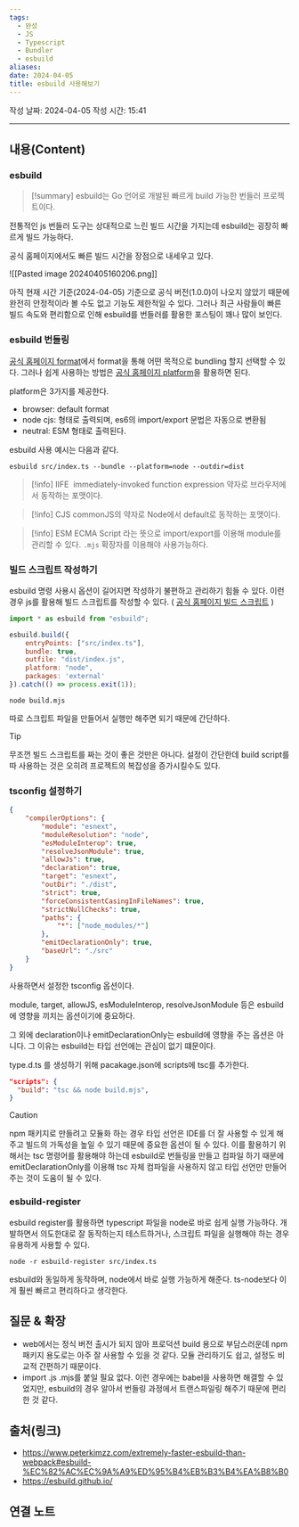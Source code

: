 ```yaml
---
tags:
  - 완성
  - JS
  - Typescript
  - Bundler
  - esbuild
aliases: 
date: 2024-04-05
title: esbuild 사용해보기
---
```

작성 날짜: 2024-04-05
작성 시간: 15:41


----
## 내용(Content)
### esbuild
>[!summary]
>esbuild는 Go 언어로 개발된 빠르게 build 가능한 번들러 프로젝트이다.

전통적인 js 번들러 도구는 상대적으로 느린 빌드 시간을 가지는데 esbuild는 굉장히 빠르게 빌드 가능하다.

공식 홈페이지에서도 빠른 빌드 시간을 장점으로 내세우고 있다. 

![[Pasted image 20240405160206.png]]

아직 현재 시간 기준(2024-04-05) 기준으로 공식 버전(1.0.0)이 나오지 않았기 때문에 완전히 안정적이라 볼 수도 없고 기능도 제한적일 수 있다. 그러나 최근 사람들이 빠른 빌드 속도와 편리함으로 인해 esbuild를 번들러를 활용한 포스팅이 꽤나 많이 보인다.

### esbuild 번들링
[공식 홈페이지 format](https://esbuild.github.io/api/#format)에서 format을 통해 어떤 목적으로 bundling 할지 선택할 수 있다. 그러나 쉽게 사용하는 방법은 [공식 홈페이지 platform](https://esbuild.github.io/api/#platform)을 활용하면 된다.

platform은 3가지를 제공한다.

- browser: default format
- node cjs: 형태로 출력되며, es6의 import/export 문법은 자동으로 변환됨
- neutral: ESM 형태로 출력된다.

esbuild 사용 예시는 다음과 같다.

```text
esbuild src/index.ts --bundle --platform=node --outdir=dist
```


>[!info] IIFE
> immediately-invoked function expression 약자로 브라우저에서 동작하는 포맷이다. 

>[!info] CJS
> commonJS의 약자로 Node에서 default로 동작하는 포맷이다.

>[!info] ESM
> ECMA Script 라는 뜻으로 import/export를 이용해 module를 관리할 수 있다. `.mjs` 확장자를 이용해야 사용가능하다.
>

### 빌드 스크립트 작성하기
esbuild 명령 사용시 옵션이 길어지면 작성하기 불편하고 관리하기 힘들 수 있다. 이런 경우 js를 활용해 빌드 스크립트를 작성할 수 있다. ( [공식 홈페이지 빌드 스크립트](https://esbuild.github.io/getting-started/#build-scripts) )

```js
import * as esbuild from "esbuild";

esbuild.build({
	entryPoints: ["src/index.ts"],
	bundle: true,
	outfile: "dist/index.js",
	platform: "node",
	packages: 'external'
}).catch(() => process.exit(1));
```


```text
node build.mjs
```

따로 스크립트 파일을 만들어서 실행만 해주면 되기 때문에 간단하다.

>[!tip]
>무조껀 빌드 스크립트를 짜는 것이 좋은 것만은 아니다. 설정이 간단한데 build script를 따 사용하는 것은 오히려 프로젝트의 복잡성을 증가시킬수도 있다.

### tsconfig 설정하기
```json
{
	"compilerOptions": {
		"module": "esnext",
		"moduleResolution": "node",
		"esModuleInterop": true,
		"resolveJsonModule": true,
		"allowJs": true,
		"declaration": true,
		"target": "esnext",
		"outDir": "./dist",
		"strict": true,
		"forceConsistentCasingInFileNames": true,
		"strictNullChecks": true,
		"paths": {
			"*": ["node_modules/*"]
		},
		"emitDeclarationOnly": true,
		"baseUrl": "./src"
	}
}
```

사용하면서 설정한 tsconfig 옵션이다.

module, target, allowJS, esModuleInterop, resolveJsonModule 등은 esbuild에 영향을 끼치는 옵션이기에 중요하다.

그 외에 declaration이나 emitDeclarationOnly는 esbuild에 영향을 주는 옵션은 아니다. 그 이유는 esbuild는 타입 선언에는 관심이 없기 떄문이다.

type.d.ts 를 생성하기 위해 pacakage.json에 scripts에 tsc를 추가한다.

```json
"scripts": {
  "build": "tsc && node build.mjs",
}
```

>[!caution]
>npm 패키지로 만들려고 모듈화 하는 경우 타입 선언은 IDE를 더 잘 사용할 수 있게 해주고 빌드의 가독성을 높일 수 있기 때문에 중요한 옵션이 될 수 있다. 이를 활용하기 위해서는 tsc 명령어를 활용해야 하는데 esbuild로 번들링을 만들고 컴파일 하기 때문에 emitDeclarationOnly를 이용해 tsc 자체 컴파일을 사용하지 않고 타입 선언만 만들어 주는 것이 도움이 될 수 있다.


### esbuild-register
esbuild register를 활용하면 typescript 파일을 node로 바로 쉽게 실행 가능하다. 개발하면서 의도한대로 잘 동작하는지 테스트하거나, 스크립트 파일을 실행해야 하는 경우 유용하게 사용할 수 있다.

```shell
node -r esbuild-register src/index.ts
```

esbuild와 동일하게 동작하며, node에서 바로 실행 가능하게 해준다. ts-node보다 이게 훨씬 빠르고 편리하다고 생각한다.
## 질문 & 확장
- web에서는 정식 버전 출시가 되지 않아 프로덕션 build 용으로 부담스러운데 npm 패키지 용도로는 아주 잘 사용할 수 있을 것 같다. 모듈 관리하기도 쉽고, 설정도 비교적 간편하기 때문이다.
- import .js .mjs를 붙일 필요 없다. 이런 경우에는 babel을 사용하면 해결할 수 있었지만, esbuild의 경우 알아서 번들링 과정에서 트랜스파일링 해주기 때문에 편리한 것 같다.

## 출처(링크)
- https://www.peterkimzz.com/extremely-faster-esbuild-than-webpack#esbuild-%EC%82%AC%EC%9A%A9%ED%95%B4%EB%B3%B4%EA%B8%B0
- https://esbuild.github.io/
## 연결 노트










